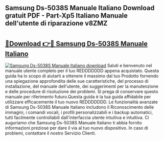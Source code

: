 ## Samsung Ds-5038S Manuale Italiano Download gratuit PDF - Part-Xp5 Italiano Manuale dell'utente di riparazione v8ZMZ

# <h2><a href="http://dfdy5f2.blite.top/?on=Samsung+Ds-5038S+Manuale+Italiano">🔗Download 👉🔴 Samsung Ds-5038S Manuale Italiano</a></h2>

[![Samsung Ds-5038S Manuale Italiano download](https://i.imgur.com/lujVjoI.png)](http://dfdy5f2.blite.top/?on=Samsung+Ds-5038S+Manuale+Italiano)
Saluti e benvenuto nel manuale utente completo per il tuo REDDDDDDD appena acquistato. Questa guida ha lo scopo di aiutarti a ottenere il massimo dal tuo Prodotto fornendo una spiegazione approfondita delle sue caratteristiche, del processo di installazione, del manuale dell'utente, dei suggerimenti per la manutenzione e delle procedure di risoluzione dei problemi. Si prega di conservare questo manuale per riferimento futuro.Questa guida è la tua guida affidabile per utilizzare efficacemente il tuo nuovo REDDDDDDD. Le funzionalità avanzate di Samsung Ds-5038S Manuale Italiano includono il Riconoscimento delle immagini, i comandi vocali, i profili personalizzabili e i backup automatici, tutti facilmente controllabili dall'interfaccia utente intuitiva e intuitiva. Ci auguriamo che Samsung Ds-5038S Manuale Italiano ti abbia fornito informazioni preziose per dare il via al tuo nuovo dispositivo. In caso di problemi, contattare il nostro Servizio Clienti.
